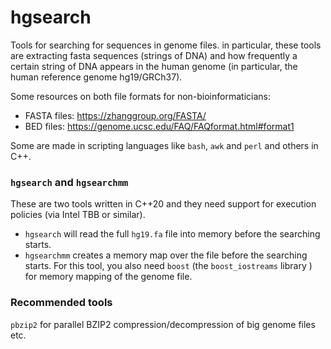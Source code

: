 # hgsearch
Tools for searching for sequences in genome files. in particular, these tools are extracting fasta sequences (strings of DNA) and how frequently a certain string of DNA appears in the human genome (in particular, the human reference genome hg19/GRCh37).

Some resources on both file formats for non-bioinformaticians: 
- FASTA files: https://zhanggroup.org/FASTA/
- BED files: https://genome.ucsc.edu/FAQ/FAQformat.html#format1


Some are made in scripting languages like `bash`, `awk` and `perl` and others in C++.

### `hgsearch` and `hgsearchmm`

These are two tools written in C++20 and they need support for execution policies (via Intel TBB or similar).

* `hgsearch` will read the full `hg19.fa` file into memory before the searching starts.
* `hgsearchmm` creates a memory map over the file before the searching starts. For this tool, you also need `boost` (the `boost_iostreams` library ) for memory mapping of the genome file.

### Recommended tools

`pbzip2` for parallel BZIP2 compression/decompression of big genome files etc.
